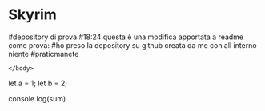 # Skyrim
#depository di prova
#18:24 questa è una modifica apportata a readme come prova:
#ho preso la depository su github creata da me con all interno niente 
#praticmanete
<!DOCTYPE html>
<html lang="en">
    <head>
        <meta charset="UTF-8">
        <title>Hello GIT</title>
    </head>
    <body>

    </body>
</html>
let a = 1;
let b = 2;

console.log(sum)